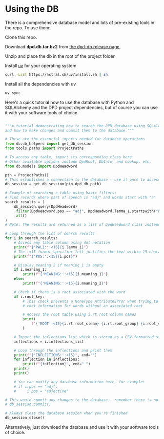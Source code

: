 # Using the DB

There is a comprehensive database model and lots of pre-existing tools in the repo. To use them:

Clone this repo.

Download **dpd.db.tar.bz2** from [the dpd-db release page](https://github.com/digitalpalidictionary/dpd-db/releases), 

Unzip and place the db in the root of the project folder.

Install [uv](https://astral.sh/uv/install) for your operating system

```bash
curl -LsSf https://astral.sh/uv/install.sh | sh
```

Install all the dependencies with uv

```bash
uv sync
```

Here's a quick tutorial how to use the database with Python and SQLAlchemy and the DPD project dependencies, but of course you can use it with your software tools of choice. 


``` py

"""A tutorial demonstrating how to search the DPD database using SQLAlchemy,
and how to make changes and commit them to the database."""

# These are the essential imports needed for database operations
from db.db_helpers import get_db_session
from tools.paths import ProjectPaths

# To access any table, import its corresponding class here
# Other available options include DpdRoot, DbInfo, and Lookup, etc.
from db.models import DpdHeadword

pth = ProjectPaths()
# This establishes a connection to the database - use it once to access the database
db_session = get_db_session(pth.dpd_db_path)

# Example of searching a table using basic filters:
# Find records where part of speech is "adj" and words start with "a"
search_results = (
    db_session.query(DpdHeadword)
    .filter(DpdHeadword.pos == "adj", DpdHeadword.lemma_1.startswith("a"))
    .all()
)
# Note: The results are returned as a list of DpdHeadword class instances

# Loop through the list of search results
for i in search_results:
    # Access any table column using dot notation
    print(f"{'PALI:':<15}{i.lemma_1}")
    # The :<15 format specifier left-justifies the text within 15 characters
    print(f"{'POS:':<15}{i.pos}")

    # Display meaning_2 if meaning_1 is empty
    if i.meaning_1:
        print(f"{'MEANING:':<15}{i.meaning_1}")
    else:
        print(f"{'MEANING:':<15}{i.meaning_2}")

    # Check if there is a root associated with the word
    if i.root_key:
        # This check prevents a NoneType AttributeError when trying to access
        # root information for words without an associated root

        # Access the root table using i.rt.root column names
        print(
            f"{'ROOT':<15}{i.rt.root_clean} {i.rt.root_group} {i.root_sign} ({i.rt.root_meaning})"
        )

    # Import the inflections list which is stored as a CSV-formatted string
    inflections = i.inflections_list

    # Loop through the inflections and print them
    print(f"{'INFLECTIONS:':<15}", end="")
    for inflection in inflections:
        print(f"{inflection}", end=" ")
    print()
    print()

    # You can modify any database information here, for example:
    # if i.pos == "adj":
    #     i.pos = "adjective"

# This would commit any changes to the database - remember there is no undo!
# db_session.commit()

# Always close the database session when you're finished
db_session.close()
```

Alternatively, just download the database and use it with your software tools of choice. 